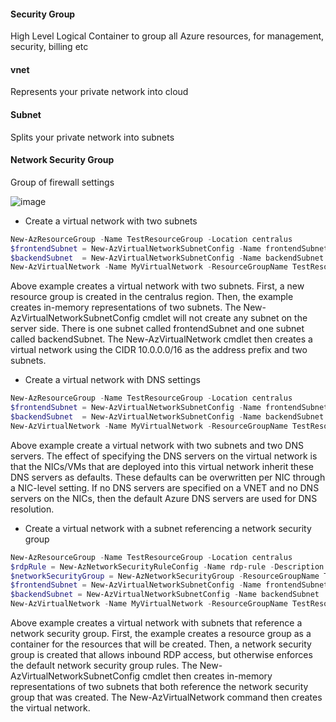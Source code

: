 #### Security Group
High Level Logical Container to group all Azure resources, for management, security, billing etc 
#### vnet
Represents your private network into cloud
#### Subnet
Splits your private network into subnets
#### Network Security Group
Group of firewall settings

![image](https://user-images.githubusercontent.com/13016162/71248577-2d6a2980-2341-11ea-93c1-4e0fa73865eb.png)


* Create a virtual network with two subnets 

```powershell
New-AzResourceGroup -Name TestResourceGroup -Location centralus
$frontendSubnet = New-AzVirtualNetworkSubnetConfig -Name frontendSubnet -AddressPrefix "10.0.1.0/24"
$backendSubnet  = New-AzVirtualNetworkSubnetConfig -Name backendSubnet  -AddressPrefix "10.0.2.0/24"
New-AzVirtualNetwork -Name MyVirtualNetwork -ResourceGroupName TestResourceGroup -Location centralus -AddressPrefix "10.0.0.0/16" -Subnet $frontendSubnet,$backendSubnet
```
Above example creates a virtual network with two subnets. 
First, a new resource group is created in the centralus region. 
Then, the example creates in-memory representations of two subnets. 
The New-AzVirtualNetworkSubnetConfig cmdlet will not create any subnet on the server side. 
There is one subnet called frontendSubnet and one subnet called backendSubnet. 
The New-AzVirtualNetwork cmdlet then creates a virtual network using the CIDR 10.0.0.0/16 as the address prefix and two subnets.

* Create a virtual network with DNS settings
```powershell
New-AzResourceGroup -Name TestResourceGroup -Location centralus
$frontendSubnet = New-AzVirtualNetworkSubnetConfig -Name frontendSubnet -AddressPrefix "10.0.1.0/24"
$backendSubnet  = New-AzVirtualNetworkSubnetConfig -Name backendSubnet  -AddressPrefix "10.0.2.0/24"
New-AzVirtualNetwork -Name MyVirtualNetwork -ResourceGroupName TestResourceGroup -Location centralus -AddressPrefix "10.0.0.0/16" -Subnet $frontendSubnet,$backendSubnet -DnsServer 10.0.1.5,10.0.1.6
```
Above example create a virtual network with two subnets and two DNS servers. 
The effect of specifying the DNS servers on the virtual network is that the NICs/VMs that are deployed into this virtual network inherit these DNS servers as defaults. 
These defaults can be overwritten per NIC through a NIC-level setting. If no DNS servers are specified on a VNET and no DNS servers on the NICs, then the default Azure DNS servers are used for DNS resolution.

* Create a virtual network with a subnet referencing a network security group
```powershell
New-AzResourceGroup -Name TestResourceGroup -Location centralus
$rdpRule = New-AzNetworkSecurityRuleConfig -Name rdp-rule -Description "Allow RDP" -Access Allow -Protocol Tcp -Direction Inbound -Priority 100 -SourceAddressPrefix Internet -SourcePortRange * -DestinationAddressPrefix * -DestinationPortRange 3389
$networkSecurityGroup = New-AzNetworkSecurityGroup -ResourceGroupName TestResourceGroup -Location centralus -Name "NSG-FrontEnd" -SecurityRules $rdpRule
$frontendSubnet = New-AzVirtualNetworkSubnetConfig -Name frontendSubnet -AddressPrefix "10.0.1.0/24" -NetworkSecurityGroup $networkSecurityGroup
$backendSubnet = New-AzVirtualNetworkSubnetConfig -Name backendSubnet  -AddressPrefix "10.0.2.0/24" -NetworkSecurityGroup $networkSecurityGroup
New-AzVirtualNetwork -Name MyVirtualNetwork -ResourceGroupName TestResourceGroup -Location centralus -AddressPrefix "10.0.0.0/16" -Subnet $frontendSubnet,$backendSubnet
```
Above example creates a virtual network with subnets that reference a network security group. 
First, the example creates a resource group as a container for the resources that will be created. Then, a network security group is created that allows inbound RDP access, but otherwise enforces the default network security group rules. The New-AzVirtualNetworkSubnetConfig cmdlet then creates in-memory representations of two subnets that both reference the network security group that was created. The New-AzVirtualNetwork command then creates the virtual network.
